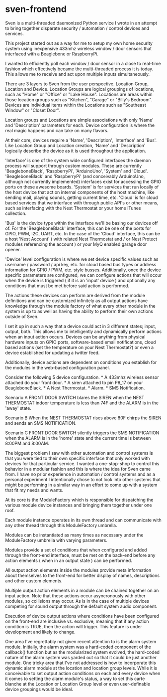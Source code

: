 sven-frontend
=============

Sven is a multi-threaded daemonized Python service I wrote in an attempt to bring together disparate security / automation / control devices and services.  

This project started out as a way for me to setup my own home security system using inexpensive 433mhz wireless window / door sensors that interfaced with a Beaglebone or RaspberryPi.

I wanted to efficiently poll each window / door sensor in a close to real-time fashion which effectively became the multi-threaded process it is today.  This allows me to receive and 
act upon multiple inputs simultaneously.  

There are 3 layers to Sven from the user perspective.  Location Group, Location and Device.  Location Groups are logical groupings of locations, such as "Home" or "Office" or "Lake House".  Locations are areas within those location groups such as "Kitchen", "Garage" or "Billy's Bedroom". Devices are individual items within the Locations such as "Southeast Window" or "Closet Door".

Location groups and Locations are simple associations with only 'Name' and 'Description' parameters for each.  Device configuration is where the real magic happens and can take on many flavors.  

At their core, devices require a 'Name', 'Description', 'Interface' and 'Bus'.  Like Location Group and Location creation, 'Name' and 'Description' logically describe the device as it is used throughout the application.  

'Interface' is one of the system wide configured interfaces the daemon process will support through custom modules.  These are currently 'BeagleboneBlack', 'RaspberryPi', 'ArduinoUno', 'System' and 'Cloud'.   'BeagleboneBlack' and 'RaspberryPi' (and conceivably ArduinoUno, although not currently implemented) interfaces exist for accessing the GPIO ports on these awesome boards. 'System' is for services that run locally of the host device that act on internal components of the host machine, like sending mail, playing sounds, getting current time, etc.  'Cloud' is for cloud based services that we interface with through public API's or other means, such as interfacing with the Nest Thermostat or your home iTunes collection.

'Bus' is the device type within the interface we'll be basing our devices off of.  For the 'BeagleboneBlack' interface, this can be one of the ports for GPIO, PWM, I2C, UART, etc.  In the case of the 'Cloud' interface, this can be a host 'Nest Account' ( with related Nest Thermostat and / or Nest Protect modules referencing the account ) or your MyQ enabled garage door opener.

'Device' level configuration is where we set device specific values such as username / password / api key, etc. for cloud based bus types or address information for GPIO / PWM, etc. style busses.  Additionally, once the device specific parameters are configured, we can configure actions that will occur when the device is triggered ( if it is an 'input' device ) and optionally any conditions that must be met before said action is performed. 

The actions these devices can perform are derived from the module definitions and can be customized infinitely as all output actions have knowledge through the module factory of what every other module in the system is up to as well as having the ability to perform their own actions outside of Sven.

I set it up in such a way that a device could act in 3 different states; input, output, both.  This allows me to intelligently and dynamically perform actions when an input action occurs. Devices can be anything from physical hardware inputs on GPIO ports, software-based email notifications, cloud based actions (set the temperature on your Nest Thermostat?) or even a device established for updating a twitter feed.

Additionally, device actions are dependent on conditions you establish for the modules in the web-based configuration panel.

Consider the following 5 device configuration.
	* A 433mhz wireless sensor attached do your front door.
	* A siren attached to pin P8_17 on your BeagleboneBlack.
	* A Nest Thermostat.
	* Alarm.
	* SMS Notification.

Scenario A
	FRONT DOOR SWITCH blares the SIREN when the NEST THERMOSTAT indoor temperature is less than 74F and the ALARM is in the 'away' state.

Scenario B
    When the NEST THERMOSTAT rises above 80F chirps the SIREN and sends an SMS NOTIFICATION.

Scenario C
    FRONT DOOR SWITCH silently triggers the SMS NOTIFICATION when the ALARM is in the 'home' state and the current time is between 8:00PM and 8:00AM.


The biggest problem I saw with other automation and control systems is that you were tied to their own specific interface that only worked with devices for that particular service.  I wanted a one-stop-shop to control this behavior in a modular fashion and this is where the idea for Sven came from.  I have no prior experience in automation / control systems and as a personal experiment I intentionally chose to not look into other systems that might be performing in a similar way in an effort to come up with a system that fit my needs and wants. 

At its core is the ModuleFactory which is responsible for dispatching the various module device instances and bringing them together under one roof.

Each module instance operates in its own thread and can communicate with any other thread through this ModuleFactory umbrella.

Modules can be instantiated as many times as necessary under the ModuleFactory umbrella with varying parameters.

Modules provide a set of conditions that when configured and added through the front-end interface, must be met on the back-end before any action elements ( when in an output state ) can be performed. 

All output action elements inside the modules provide meta information about themselves to the front-end for better display of names, descriptions and other custom elements.

Multiple output action elements in a module can be chained together on an input action. Note that these actions occur asyncronously with other modules, so collisions may occur.  As is in the case of multiple devices competing for sound output through the default system audio component.

Execution of device output actions where conditions have been configured on the front-end are inclusive vs. exclusive, meaning that if any action condition is TRUE, then the action will trigger.  This feature is under development and likely to change.

One area I've regrettably not given recent attention to is the alarm system module.  Initially, the alarm system was a hard-coded component of the callback() function but as the modularized system evolved, the hard-coded nature of the alarm system was yarded out so that it could be just another module.  One tricky area that I've not addressed is how to incorporate this dynamic alarm module at the location and location group levels.  While it is conceivable to set output action conditions on each and every device when it comes to setting the alarm module's status, a way to set this carte blanche at the Location or Location Group level or even user-definable device groupings would be ideal. 
